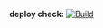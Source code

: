 **deploy check:** [![Build](https://github.com/ryankert01/AlgoKert/actions/workflows/deploy.yml/badge.svg)](https://github.com/ryankert01/AlgoKert/actions/workflows/deploy.yml)

